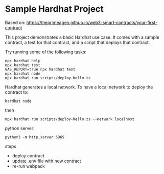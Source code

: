 # Sample Hardhat Project

Based on: https://theprimeagen.github.io/web3-smart-contracts/your-first-contract

This project demonstrates a basic Hardhat use case. It comes with a sample contract, a test for that contract, and a script that deploys that contract.

Try running some of the following tasks:

```shell
npx hardhat help
npx hardhat test
GAS_REPORT=true npx hardhat test
npx hardhat node
npx hardhat run scripts/deploy-hello.ts
```

Hardhat generates a local network. To have a local network to deploy the contract to:
```
hardhat node
```

then
```
npx hardhat run scripts/deploy-hello.ts --network localhost
```


python server:
```shell
python3 -m http.server 6969
```

steps
- deploy contract
- update .env file with new contract
- re-run webpack 